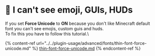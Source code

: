 # 👀 I can't see emoji, GUIs, HUDs

If you set **Force Unicode** to **ON** because you don't like Minecraft default font you can't see emojis, custom guis and huds.\
To fix this you have to follow this tutorial.\


{% content-ref url="../../plugin-usage/advanced/fonts/thin-font-force-unicode.md" %}
[thin-font-force-unicode.md](../../plugin-usage/advanced/fonts/thin-font-force-unicode.md)
{% endcontent-ref %}
